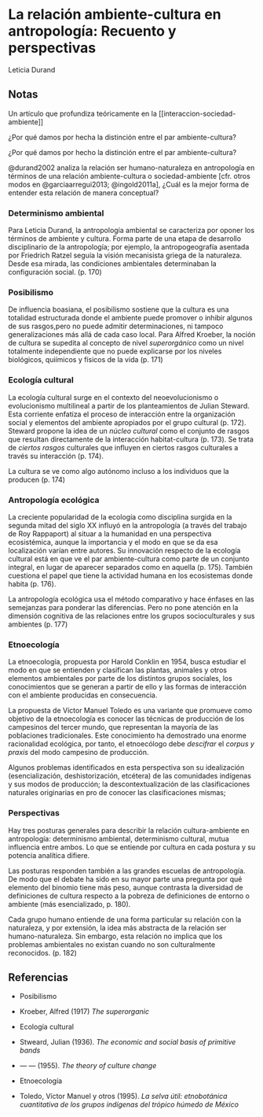 # La relación ambiente-cultura en antropología: Recuento y perspectivas
Leticia Durand

## Notas

Un artículo que profundiza teóricamente en la [[interaccion-sociedad-ambiente]]

¿Por qué damos por hecha la distinción entre el par ambiente-cultura?

¿Por qué damos por hecho la distinción entre el par ambiente-cultura?

@durand2002 analiza la relación ser humano-naturaleza en antropología en términos de una relación ambiente-cultura o sociedad-ambiente [cfr. otros modos en @garciaarregui2013; @ingold2011a], ¿Cuál es la mejor forma de entender esta relación de manera conceptual?

### Determinismo ambiental

Para Leticia Durand, la antropología ambiental se caracteriza por oponer los términos de ambiente y cultura. Forma parte de una etapa de desarrollo disciplinario de la antropología; por ejemplo, la antropogeografía asentada por Friedrich Ratzel seguía la visión mecanisista griega de la naturaleza. Desde esa mirada, las condiciones ambientales determinaban la configuración social. (p. 170)

### Posibilismo

De influencia boasiana, el posibilismo sostiene que la cultura es una totalidad estructurada donde el ambiente puede promover o inhibir algunos de sus rasgos,pero no puede admitir determinaciones, ni tampoco generalizaciones más allá de cada caso local. Para Alfred Kroeber, la noción de cultura se supedita al concepto de nivel *superorgánico* como un nivel totalmente independiente que no puede explicarse por los niveles biológicos, quiímicos y físicos de la vida (p. 171)

### Ecología cultural

La ecología cultural surge en el contexto del neoevolucionismo o evolucionismo multilineal a partir de los planteamientos de Julian Steward. Esta corriente enfatiza el proceso de interacción entre la organización social y elementos del ambiente apropiados por el grupo cultural (p. 172). Steward propone la idea de un *núcleo cultural* como el conjunto de rasgos que resultan directamente de la interacción habitat-cultura (p. 173). Se trata de *ciertos rasgos* culturales que influyen en ciertos rasgos culturales a través su interacción (p. 174).

La cultura se ve como algo autónomo incluso a los individuos que la producen (p. 174)

### Antropología ecológica

La creciente popularidad de la ecología como disciplina surgida en la segunda mitad del siglo XX influyó en la antropología (a través del trabajo de Roy Rappaport) al situar a la humanidad en una perspectiva ecosistémica, aunque la importancia y el modo en que se da esa localización varían entre autores. Su innovación respecto de la ecología cultural está en que ve el par ambiente-cultura como parte de un conjunto integral, en lugar de aparecer separados como en aquella (p. 175). También cuestiona el papel que tiene la actividad humana en los ecosistemas donde habita (p. 176).

La antropología ecológica usa el método comparativo y hace énfases en las semejanzas para ponderar las diferencias. Pero no pone atención en la dimensión cognitiva de las relaciones entre los grupos socioculturales y sus ambientes (p. 177)

### Etnoecología

La etnoecología, propuesta por Harold Conklin en 1954, busca estudiar el modo en que se entienden y clasifican las plantas, animales y otros elementos ambientales por parte de los distintos grupos sociales, los conocimientos que se generan a partir de ello y las formas de interacción con el ambiente producidas en consecuencia.

La propuesta de Víctor Manuel Toledo es una variante que promueve como objetivo de la etnoecología es conocer las técnicas de producción de los campesinos del tercer mundo, que representan la mayoría de las poblaciones tradicionales. Este conocimiento ha demostrado una enorme racionalidad ecológica, por tanto, el etnoecólogo debe *descifrar* el *corpus y praxis* del modo campesino de producción.

Algunos problemas identificados en esta perspectiva son su idealización (esencialización, deshistorización, etcétera) de las comunidades indígenas y sus modos de producción; la descontextualización de las clasificaciones naturales originarias en pro de conocer las clasificaciones mismas;

### Perspectivas

Hay tres posturas generales para describir la relación cultura-ambiente en antropología: determinismo ambiental, determinismo cultural, mutua influencia entre ambos. Lo que se entiende por cultura en cada postura y su potencia analítica difiere.

Las posturas responden también a las grandes escuelas de antropología. De modo que el debate ha sido en su mayor parte una pregunta por qué elemento del binomio tiene más peso, aunque contrasta la diversidad de definiciones de cultura respecto a la pobreza de definiciones de entorno o ambiente (más esencializado, p. 180).

Cada grupo humano entiende de una forma particular su relación con la naturaleza, y por extensión, la idea más abstracta de la relación ser humano-naturaleza. Sin embargo, esta relación no implica que los problemas ambientales no existan cuando no son culturalmente reconocidos. (p. 182)

## Referencias

- Posibilismo

- Kroeber, Alfred (1917) *The superorganic*

- Ecología cultural

- Stweard, Julian (1936). *The economic and social basis of primitive bands*

- — — (1955). *The theory of culture change*

- Etnoecología

- Toledo, Víctor Manuel y otros (1995). *La selva útil: etnobotánica cuantitativa de los grupos indígenas del trópico húmedo de México*

